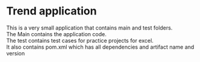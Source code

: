 # Trend application

This is a very small application that contains main and test folders.  
The Main contains the application code.  
The test contains test cases for practice projects for excel.  
It also contains pom.xml which has all dependencies and artifact name and version

